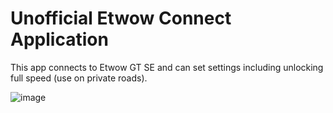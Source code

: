 # Unofficial Etwow Connect Application

This app connects to Etwow GT SE and can set settings including unlocking full speed (use on private roads).

![image](https://user-images.githubusercontent.com/51708585/138268452-5137dee9-cb88-4038-ab9f-faa92d5e071f.png)
